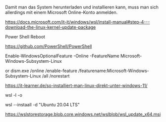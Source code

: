 
Damit man das System herunterladen und installieren kann, muss man sich allerdings mit einem Microsoft Online-Konto anmelden.


https://docs.microsoft.com/it-it/windows/wsl/install-manual#step-4---download-the-linux-kernel-update-package

Power Shell Reboot

https://github.com/PowerShell/PowerShell

Enable-WindowsOptionalFeature -Online -FeatureName Microsoft-Windows-Subsystem-Linux

or
dism.exe /online /enable-feature /featurename:Microsoft-Windows-Subsystem-Linux /all /norestart

https://it-learner.de/so-installiert-man-linux-direkt-unter-windows-11/



wsl -l -o

wsl --instaall -d "Ubuntu 20.04 LTS"


https://wslstorestorage.blob.core.windows.net/wslblob/wsl_update_x64.msi
